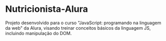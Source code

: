 # Nutricionista-Alura
Projeto desenvolvido para o curso "JavaScript: programando na linguagem da web" da Alura, visando treinar conceitos básicos da linguagem JS, incluindo manipulação do DOM. 
